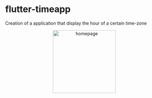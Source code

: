 # flutter-timeapp

Creation of a application that display the hour of a certain time-zone 

<div style="text-align: center;">
  <img src="https://github.com/user-attachments/assets/7f6a995b-ade3-4933-b7f1-7713420c303a" alt="homepage" width="200">
</div>